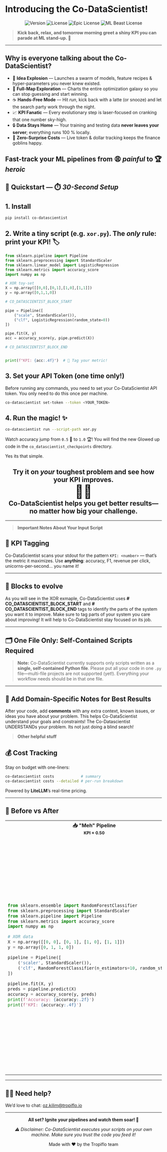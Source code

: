 # Introducing the Co-DataScientist!

<!-- <div align="center">
  <img src="figures/Co-DataScientist.png" alt="Co-DataScientist Logo" width="420"/>
</div> -->

<p align="center">
  <img src="https://img.shields.io/badge/version-1.0.0-blue.svg" alt="Version"/>
  <img src="https://img.shields.io/badge/license-MIT-green.svg" alt="License"/>
  <img src="https://img.shields.io/badge/license-EPIC🔥-orange.svg" alt="Epic License"/>
  <img src="https://img.shields.io/badge/license-ML%20Beast-red.svg" alt="ML Beast License"/>
</p>

> **Kick back, relax, and tomorrow morning greet a shiny KPI you can parade at ML stand-up. 🎉**

---

## Why is everyone talking about the Co-DataScientist?

- 🧪 **Idea Explosion** — Launches a swarm of models, feature recipes & hyper-parameters you never knew existed.
- 🌌 **Full-Map Exploration** — Charts the entire optimization galaxy so you can stop guessing and start winning.
- ☕ **Hands-Free Mode** — Hit *run*, kick back with a latte (or snooze) and let the search party work through the night.
- 📈 **KPI Fanatic** — Every evolutionary step is laser-focused on cranking that one number sky-high.
- 🔒 **Data Stays Home** — Your training and testing data **never leaves your server**; everything runs 100 % locally.
- 🤑 **Zero-Surprise Costs** — Live token & dollar tracking keeps the finance goblins happy.

Fast-track your ML pipelines from 😩 _painful_ to 🏆 _heroic_
---

## 🔧 Quickstart — ⏱️ *30-Second Setup*

## 1. **Install**

```bash
pip install co-datascientist
```

## 2. **Write a tiny script** (e.g. `xor.py`). The _only_ rule: **print your KPI**! 🏷️

```python
from sklearn.pipeline import Pipeline
from sklearn.preprocessing import StandardScaler
from sklearn.linear_model import LogisticRegression
from sklearn.metrics import accuracy_score
import numpy as np

# XOR toy-set
X = np.array([[0,0],[0,1],[1,0],[1,1]])
y = np.array([0,1,1,0])

# CO_DATASCIENTIST_BLOCK_START

pipe = Pipeline([
    ("scale", StandardScaler()),
    ("clf", LogisticRegression(random_state=0))
])

pipe.fit(X, y)
acc = accuracy_score(y, pipe.predict(X))

# CO_DATASCIENTIST_BLOCK_END


print(f"KPI: {acc:.4f}")  # 🎯 Tag your metric!
```

## 3. **Set your API Token (one time only!)**

Before running any commands, you need to set your Co-DataScientist API token. You only need to do this once per machine.

```bash
co-datascientist set-token --token <YOUR_TOKEN>
```


## 4. **Run the magic!** ✨

```bash
co-datascientist run --script-path xor.py
```

Watch accuracy jump from `0.5` 🫠 to `1.0` 🏆! 
You will find the new Glowed up code in the `co_datascientist_checkpoints` directory.

Yes its that simple.

<h2 align="center"><b>
Try it on <i>your</i> toughest problem and see how your KPI improves.<br>
<span style="font-size:2em;">🎯🚀</span><br>
<b>Co-DataScientist helps you get better results—no matter how big your challenge.</b>
</b></h2>

---

> **Important Notes About Your Input Script**


## 🎯 KPI Tagging

Co-DataScientist scans your stdout for the pattern `KPI: <number>` — that’s the metric it maximizes. Use **anything**: accuracy, F1, revenue per click, unicorns-per-second… you name it!

---

## 🧬 Blocks to evolve

As you will see in the XOR exmaple, Co-DataScientist uses **# CO_DATASCIENTIST_BLOCK_START** and **# CO_DATASCIENTIST_BLOCK_END** tags to identify the parts of the system you want it to improve. Make sure to tag parts of your system you care about improving! It will help to Co-DataScientist stay focused on its job.

---

## 🗂️ One File Only: Self-Contained Scripts Required

> **Note:** Co-DataScientist currently supports only scripts written as a **single, self-contained Python file**. Please put all your code in one `.py` file—multi-file projects are not supported (yet!). Everything your workflow needs should be in that one file.

---

## 📝 Add Domain-Specific Notes for Best Results

After your code, add **comments** with any extra context, known issues, or ideas you have about your problem. This helps Co-DataScientist understand your goals and constraints! The Co-Datascientist UNDERSTANDs your problem. Its not just doing a blind search! 


> **Other helpful stuff**

## 💰 Cost Tracking

Stay on budget with one-liners:

```bash
co-datascientist costs            # summary
co-datascientist costs --detailed # per-run breakdown
```

Powered by **LiteLLM**’s real-time pricing.

---

## 📝 Before vs After
<table>
<tr>
<th>📥 "Meh" Pipeline <br><sub>KPI ≈ 0.50</sub></th>
<th>🚀 Turbocharged by Co-DataScientist <br><sub>KPI 🚀 1.00</sub></th>
</tr>
<tr>
<td>

```python
from sklearn.ensemble import RandomForestClassifier
from sklearn.preprocessing import StandardScaler
from sklearn.pipeline import Pipeline
from sklearn.metrics import accuracy_score
import numpy as np

# XOR data
X = np.array([[0, 0], [0, 1], [1, 0], [1, 1]])
y = np.array([0, 1, 1, 0])

pipeline = Pipeline([
    ('scaler', StandardScaler()),
    ('clf', RandomForestClassifier(n_estimators=10, random_state=0))
])

pipeline.fit(X, y)
preds = pipeline.predict(X)
accuracy = accuracy_score(y, preds)
print(f'Accuracy: {accuracy:.2f}')
print(f'KPI: {accuracy:.4f}')
```

</td>
<td>

```python
import numpy as np
from sklearn.base import TransformerMixin, BaseEstimator
from sklearn.ensemble import RandomForestClassifier
from sklearn.preprocessing import StandardScaler
from sklearn.pipeline import Pipeline
from sklearn.metrics import accuracy_score
from tqdm import tqdm

class ChebyshevPolyExpansion(BaseEstimator, TransformerMixin):
    def __init__(self, degree=3):
        self.degree = degree
    def fit(self, X, y=None):
        return self
    def transform(self, X):
        X = np.asarray(X)
        X_scaled = 2 * X - 1
        n_samples, n_features = X_scaled.shape
        features = []
        for f in tqdm(range(n_features), desc='Chebyshev features'):
            x = X_scaled[:, f]
            T = np.empty((self.degree + 1, n_samples))
            T[0] = 1
            if self.degree >= 1:
                T[1] = x
            for d in range(2, self.degree + 1):
                T[d] = 2 * x * T[d - 1] - T[d - 2]
            features.append(T.T)
        return np.hstack(features)

X = np.array([[0, 0], [0, 1], [1, 0], [1, 1]])
y = np.array([0, 1, 1, 0])

pipeline = Pipeline([
    ('cheb', ChebyshevPolyExpansion(degree=3)),
    ('scaler', StandardScaler()),
    ('clf', RandomForestClassifier(n_estimators=10, random_state=0))
])

pipeline.fit(X, y)
preds = pipeline.predict(X)
accuracy = accuracy_score(y, preds)
print(f'Accuracy: {accuracy:.2f}')
print(f'KPI: {accuracy:.4f}')
```

</td>
</tr>
</table>

---


## 🙋‍♀️ Need help?

We’d love to chat: [oz.kilim@tropiflo.io](mailto:oz.kilim@tropiflo.io)

---

<p align="center"><strong>All set? Ignite your pipelines and watch them soar! 🚀</strong></p>

<p align="center"><em>⚠️  Disclaimer: Co-DataScientist executes your scripts on your own machine. Make sure you trust the code you feed it!</em></p>

<p align="center">Made with ❤️ by the Tropiflo team</p>
